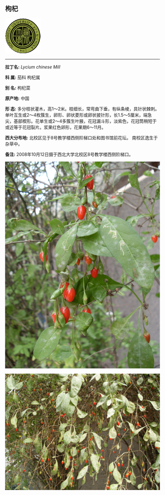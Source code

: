 ## 枸杞

![西北大学校园网络植物志](JPG/nwu.gif)

---

**拉丁名:**  _Lycium chinese Mill_

**科 属:** 茄科 枸杞属

**别 名:** 枸杞菜

**原产地:** 中国

**形  态:** 多分枝状灌木，高1～2米。枝细长，常弯曲下垂，有纵条棱，具针状棘刺。单叶互生或2～4枚簇生，卵形、卵状菱形或卵状披针形，长1.5～5厘米，端急尖，基部楔形。花单生或2～4多簇生叶腋，花冠漏斗形，淡紫色，花冠筒稍短于或近等于花冠裂片。浆果红色卵形，花果期6～11月。

**西大分布地:** 北校区见于8号教学楼西侧阶梯口处和图书馆前花坛。 南校区逸生于杂草中。　

**备注:** 2008年10月12日摄于西北大学北校区8号教学楼西侧阶梯口。

![枸杞](JPG/枸杞.JPG) 

![枸杞](JPG/枸杞1.JPG) 

